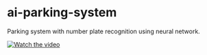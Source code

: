 # ai-parking-system
Parking system with number plate recognition using neural network.

[![Watch the video](http://github.com/dpozimski/ai-parking-system/tree/develop/Videos/video-1523106872.png)](http://www.youtube.com/watch?v=uCqBg6iALBg&feature=youtu.be)